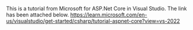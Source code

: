 This is a tutorial from Microsoft for ASP.Net Core in Visual Studio.
The link has been attached below.
https://learn.microsoft.com/en-us/visualstudio/get-started/csharp/tutorial-aspnet-core?view=vs-2022
